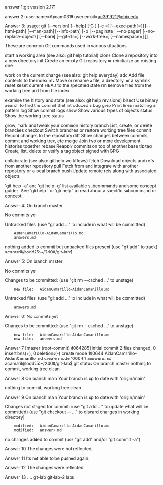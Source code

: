 answer 1:git version 2.17.1



answer 2:
user.name=Apcam0319
user.email=ac391921@ohio.edu



Answer 3:
usage: git [--version] [--help] [-C <path>] [-c <name>=<value>]
           [--exec-path[=<path>]] [--html-path] [--man-path] [--info-path]
           [-p | --paginate | --no-pager] [--no-replace-objects] [--bare]
           [--git-dir=<path>] [--work-tree=<path>] [--namespace=<name>]
           <command> [<args>]

These are common Git commands used in various situations:

start a working area (see also: git help tutorial)
   clone      Clone a repository into a new directory
   init       Create an empty Git repository or reinitialize an existing one

work on the current change (see also: git help everyday)
   add        Add file contents to the index
   mv         Move or rename a file, a directory, or a symlink
   reset      Reset current HEAD to the specified state
   rm         Remove files from the working tree and from the index

examine the history and state (see also: git help revisions)
   bisect     Use binary search to find the commit that introduced a bug
   grep       Print lines matching a pattern
   log        Show commit logs
   show       Show various types of objects
   status     Show the working tree status

grow, mark and tweak your common history
   branch     List, create, or delete branches
   checkout   Switch branches or restore working tree files
   commit     Record changes to the repository
   diff       Show changes between commits, commit and working tree, etc
   merge      Join two or more development histories together
   rebase     Reapply commits on top of another base tip
   tag        Create, list, delete or verify a tag object signed with GPG

collaborate (see also: git help workflows)
   fetch      Download objects and refs from another repository
   pull       Fetch from and integrate with another repository or a local branch
   push       Update remote refs along with associated objects

'git help -a' and 'git help -g' list available subcommands and some
concept guides. See 'git help <command>' or 'git help <concept>'
to read about a specific subcommand or concept.



Answer 4:
On branch master

No commits yet

Untracked files:
  (use "git add <file>..." to include in what will be committed)

        AidanCamarillo-AidanCamarillo.md
        answers.md

nothing added to commit but untracked files present (use "git add" to track)
acamaril@odd25:~/2400/git-lab$ 



Answer 5:
On branch master

No commits yet

Changes to be committed:
  (use "git rm --cached <file>..." to unstage)

        new file:   AidanCamarillo-AidanCamarillo.md

Untracked files:
  (use "git add <file>..." to include in what will be committed)

        answers.md



Answer 6:
No commits yet

Changes to be committed:
  (use "git rm --cached <file>..." to unstage)

        new file:   AidanCamarillo-AidanCamarillo.md
        new file:   answers.md



Answer 7
[master (root-commit) d064285] initial commit
 2 files changed, 0 insertions(+), 0 deletions(-)
 create mode 100644 AidanCamarillo-AidanCamarillo.md
 create mode 100644 answers.md
acamaril@odd25:~/2400/git-lab$ git status
On branch master
nothing to commit, working tree clean



Answer 8
On branch main
Your branch is up to date with 'origin/main'.

nothing to commit, working tree clean


Answer 9
On branch main
Your branch is up to date with 'origin/main'.

Changes not staged for commit:
  (use "git add <file>..." to update what will be committed)
  (use "git checkout -- <file>..." to discard changes in working directory)

        modified:   AidanCamarillo-AidanCamarillo.md
        modified:   answers.md

no changes added to commit (use "git add" and/or "git commit -a")



Answer 10
The changes were not reflected.

Answer 11
Its not able to be pushed again.

Answer 12 The changes were reflected

Answer 13
.  ..  git-lab  git-lab-2  labs
